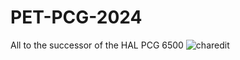 # PET-PCG-2024
All to the successor of the HAL PCG 6500
![charedit](https://github.com/cbmuser/PET-PCG-2024/assets/34414160/4d7a54f9-4bdf-4e4e-bc9e-624cf71814df)
